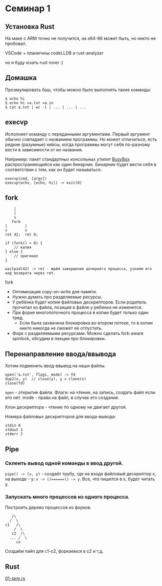# Семинар 1
## Установка Rust
На маке с ARM точно не получится, на x64-86 может быть, но никто не пробовал.

VSCode + планигины codeLLDB и rust-analyzer

но я буду юзать rust rover :)

## Домашка
Проэмулировать баш, чтобы можно было выполнять такие команды:
```
$ echo hi
$ echo hi >a.txt <a.in
$ cat a.txt | wc -l | ... | ... | ...
```

## execvp
Исполняет команду с переданными аргументами. Первый аргумент обычно совпадает с названием программы. Но может отличаться, есть редкие (разумные) кейсы, когда программы могут себя по-разному вести в зависимости от их названия.

Например: пакет стандартных консольных утилит [BusyBox](https://en.wikipedia.org/wiki/BusyBox) распространяющийся как один бинарник. Бинарник будет вести себя в соответствии с тем, как он будет называться. 

```
execvp(cmd, [args])
execvp(echo, [echo, hi]) -> exit(0)
```

## fork
```
    |
    |
    v
   fork
|        |
v        v
ret 42;  ret 0;

if (fork() > 0) {
    // копия
} else {
    // оригинал
}

waitpid(42) -> ret - ждём завершение дочернего процесса, узнаем его код возврата через ret.
```

fork
- Оптимизация copy-on-write для памяти.
- Нужно думать про разделяемые ресурсы.
- У ребёнка будет _копия_ файловых дескрипторов. Если родитель прочитал из файла, позиция в файле у ребенка не изменится.
- При форке многопоточного процесса в копии будет только один тред.
  - Если была захвачена блокировка во втором потоке, то в копии никто никогда не сможет ее отпустить.
- Форк с разделяемыми ресурсами. Можно сделать fork-aware spinlock, обсудим в лекции про блокировки.

## Перенаправление ввода/ввывода
Хотим подменить ввод-ввывод на наши файлы.

```
open('a.txt', flags, mode) -> fd
dup2(x, y)  // close(y), y = clone(x)
close(fd)
```

`open` - открытие файла. Флаги: на чтение, на запись, создать файл если его нет. mode - права на файл, в случае его создания.

Клон дескриптора - чтение по одному не двигает другой.

Номера файловых дескрипторов для ввода-вывода:
```
stdin 0
stdout 1
stderr 2
```

## Pipe
### Склеить вывод одной команды в ввод другой.

`pipe() -> (x, y)` - создаёт трубу, где на входе файловый дескриптор x, на выходе - y: `x -> ()======() -> y`. Все, что пишется в x, будет читать y.

### Запускать много процессов из одного процесса.
Построить дерево процессов из форков.
```
   /\
  /  \
c1   /\
    /  \
   c2  /\
  ... /  \
     cn
```
Создаём пайп для c1-c2, форкаемся в c2 и т.д.

## Rust
[01-sem.rs](01-sem.rs)
